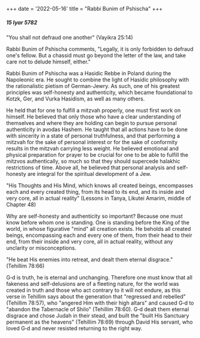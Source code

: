 +++
date = '2022-05-16'
title = "Rabbi Bunim of Pshischa"
+++

##### 15 Iyar 5782

"You shall not defraud one another" (Vayikra 25:14)

Rabbi Bunim of Pshischa comments, "Legally, it is only forbidden to defraud one's fellow. But a chassid must go beyond the letter of the law, and take care not to delude himself, either."

Rabbi Bunim of Pshischa was a Hasidic Rebbe in Poland during the Napoleonic era. He sought to combine the light of Hasidic philosophy with the rationalistic pietism of German-Jewry. As such, one of his greatest principles was self-honesty and authenticity, which became foundational to Kotzk, Ger, and Vurka Hasidism, as well as many others.

He held that for one to fulfill a mitzvah properly, one must first work on himself. He believed that only those who have a clear understanding of themselves and where they are holding can begin to pursue personal authenticity in avodas Hashem. He taught that all actions have to be done with sincerity in a state of personal truthfulness, and that performing a mitzvah for the sake of personal interest or for the sake of conformity results in the mitzvah carrying less weight. He believed emotional and physical preparation for prayer to be crucial for one to be able to fulfill the mitzvos authentically, so much so that they should supercede halakhic restrictions of time. Above all, he believed that personal analysis and self-honesty are integral for the spiritual development of a Jew.

"His Thoughts and His Mind, which knows all created beings, encompasses each and every created thing, from its head to its end, and its inside and very core, all in actual reality" (Lessons in Tanya, Likutei Amarim, middle of Chapter 48)

Why are self-honesty and authenticity so important? Because one must know before whom one is standing. One is standing before the King of the world, in whose figurative "mind" all creation exists. He beholds all created beings, encompassing each and every one of them, from their head to their end, from their inside and very core, all in actual reality, without any unclarity or misconceptions.

"He beat His enemies into retreat, and dealt them eternal disgrace." (Tehillim 78:66)

G‑d is truth, he is eternal and unchanging. Therefore one must know that all fakeness and self-delusions are of a fleeting nature, for the world was created in truth and those who act contrary to it will not endure, as this verse in Tehillim says about the generation that "regressed and rebelled" (Tehillim 78:57), who "angered Him with their high altars" and caused G‑d to "abandon the Tabernacle of Shilo" (Tehillim 78:60). G‑d dealt them eternal disgrace and chose Judah in their stead, and built the "built His Sanctuary permanent as the heavens" (Tehillim 78:69) through David His servant, who loved G‑d and never resisted returning to the right way.

